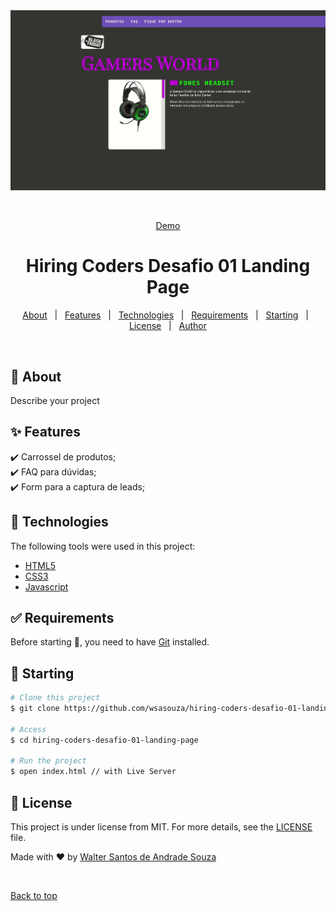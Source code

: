 <div align="center" id="top"> 
  <img src="./assets/images/games-world.gif" alt="Hiring Coders Desafio 01 Landing Page" />

&#xa0;

<a href="https://gamersworld-landing.netlify.app/">Demo</a>

</div>

<h1 align="center">Hiring Coders Desafio 01 Landing Page</h1>

<p align="center">
  <a href="#dart-about">About</a> &#xa0; | &#xa0; 
  <a href="#sparkles-features">Features</a> &#xa0; | &#xa0;
  <a href="#rocket-technologies">Technologies</a> &#xa0; | &#xa0;
  <a href="#white_check_mark-requirements">Requirements</a> &#xa0; | &#xa0;
  <a href="#checkered_flag-starting">Starting</a> &#xa0; | &#xa0;
  <a href="#memo-license">License</a> &#xa0; | &#xa0;
  <a href="https://github.com/wsasouza" target="_blank">Author</a>
</p>

<br>

## :dart: About

Describe your project

## :sparkles: Features

:heavy_check_mark: Carrossel de produtos;\
:heavy_check_mark: FAQ para dúvidas;\
:heavy_check_mark: Form para a captura de leads;

## :rocket: Technologies

The following tools were used in this project:

- [HTML5](https://developer.mozilla.org/pt-BR/docs/Web/HTML)
- [CSS3](https://developer.mozilla.org/pt-BR/docs/Web/CSS)
- [Javascript](https://developer.mozilla.org/pt-BR/docs/Web/JavaScript)

## :white_check_mark: Requirements

Before starting :checkered_flag:, you need to have [Git](https://git-scm.com) installed.

## :checkered_flag: Starting

```bash
# Clone this project
$ git clone https://github.com/wsasouza/hiring-coders-desafio-01-landing-page

# Access
$ cd hiring-coders-desafio-01-landing-page

# Run the project
$ open index.html // with Live Server

```

## :memo: License

This project is under license from MIT. For more details, see the [LICENSE](LICENSE.md) file.

Made with :heart: by <a href="https://github.com/wsasouza" target="_blank">Walter Santos de Andrade Souza</a>

&#xa0;

<a href="#top">Back to top</a>
